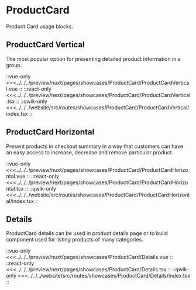 # ProductCard

Product Card usage blocks.

## ProductCard Vertical

The most popular option for presenting detailed product information in a group.

<Showcase showcase-name="ProductCard/ProductCardVertical" style="min-height: 600px">

::vue-only
<<<../../../preview/nuxt/pages/showcases/ProductCard/ProductCardVertical.vue
::
::react-only
<<<../../../preview/next/pages/showcases/ProductCard/ProductCardVertical.tsx
::
::qwik-only
<<<../../../website/src/routes/showcases/ProductCard/ProductCardVertical/index.tsx
::

</Showcase>

## ProductCard Horizontal

Present products in checkout summary in a way that customers can have an easy access to increase, decrease and remove particular product.

<Showcase showcase-name="ProductCard/ProductCardHorizontal" style="min-height: 300px">

::vue-only
<<<../../../preview/nuxt/pages/showcases/ProductCard/ProductCardHorizontal.vue
::
::react-only
<<<../../../preview/next/pages/showcases/ProductCard/ProductCardHorizontal.tsx
::
::qwik-only
<<<../../../website/src/routes/showcases/ProductCard/ProductCardHorizontal/index.tsx
::

</Showcase>

## Details

ProductCard details can be used in product details page or to build component used for listing products of many categories.

<Showcase showcase-name="ProductCard/Details" style="min-height:600px">

::vue-only
<<<../../../preview/nuxt/pages/showcases/ProductCard/Details.vue
::
::react-only
<<<../../../preview/next/pages/showcases/ProductCard/Details.tsx
::
::qwik-only
<<<../../../website/src/routes/showcases/ProductCard/Details/index.tsx
::

</Showcase>
